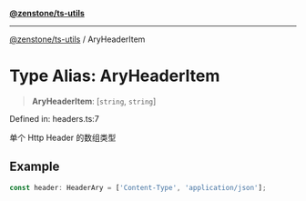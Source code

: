 [**@zenstone/ts-utils**](../README.md)

***

[@zenstone/ts-utils](../globals.md) / AryHeaderItem

# Type Alias: AryHeaderItem

> **AryHeaderItem**: \[`string`, `string`\]

Defined in: headers.ts:7

单个 Http Header 的数组类型

## Example

```ts
const header: HeaderAry = ['Content-Type', 'application/json'];
```
